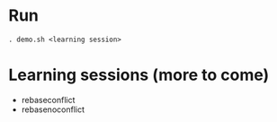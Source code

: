 # Run
`. demo.sh <learning session>`

# Learning sessions (more to come)
- rebaseconflict
- rebasenoconflict